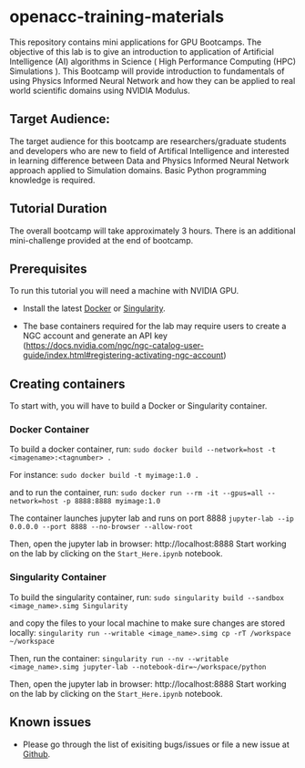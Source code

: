# openacc-training-materials
This repository contains mini applications for GPU Bootcamps. The objective of this lab is to give an introduction to application of Artificial Intelligence (AI) algorithms in Science ( High Performance Computing (HPC) Simulations ). This Bootcamp will provide introduction to fundamentals of using Physics Informed Neural Network and how they can be applied to real world scientific domains using NVIDIA Modulus.

## Target Audience:

The target audience for this bootcamp are researchers/graduate students and developers who are new to field of Artifical Intelligence and interested in learning difference between Data and Physics Informed Neural Network approach applied to Simulation domains. Basic Python programming knowledge is required. 

## Tutorial Duration

The overall bootcamp will take approximately 3 hours. There is an additional mini-challenge provided at the end of bootcamp.

## Prerequisites
To run this tutorial you will need a machine with NVIDIA GPU.

- Install the latest [Docker](https://docs.nvidia.com/datacenter/cloud-native/container-toolkit/install-guide.html#docker) or [Singularity](https://sylabs.io/docs/).

- The base containers required for the lab may require users to create a NGC account and generate an API key (https://docs.nvidia.com/ngc/ngc-catalog-user-guide/index.html#registering-activating-ngc-account)

## Creating containers
To start with, you will have to build a Docker or Singularity container.

### Docker Container
To build a docker container, run: 
`sudo docker build --network=host -t <imagename>:<tagnumber> .`

For instance:
`sudo docker build -t myimage:1.0 .`

and to run the container, run:
`sudo docker run --rm -it --gpus=all --network=host -p 8888:8888 myimage:1.0`

The container launches jupyter lab and runs on port 8888
`jupyter-lab --ip 0.0.0.0 --port 8888 --no-browser --allow-root`

Then, open the jupyter lab in browser: http://localhost:8888
Start working on the lab by clicking on the `Start_Here.ipynb` notebook.

### Singularity Container

To build the singularity container, run: 
`sudo singularity build --sandbox <image_name>.simg Singularity`

and copy the files to your local machine to make sure changes are stored locally:
`singularity run --writable <image_name>.simg cp -rT /workspace ~/workspace`


Then, run the container:
`singularity run --nv --writable <image_name>.simg jupyter-lab --notebook-dir=~/workspace/python`

Then, open the jupyter lab in browser: http://localhost:8888
Start working on the lab by clicking on the `Start_Here.ipynb` notebook.

## Known issues
- Please go through the list of exisiting bugs/issues or file a new issue at [Github](https://github.com/gpuhackathons-org/gpubootcamp/issues).
